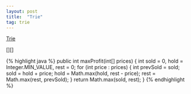 ```yaml
---
layout: post
title:  "Trie"
tag: trie
---
```

[Trie](https://en.wikipedia.org/wiki/Trie)

[][]

{% highlight java %}
public int maxProfit(int[] prices) {
    int sold = 0, hold = Integer.MIN_VALUE, rest = 0;
    for (int price : prices) {
        int prevSold = sold;
        sold = hold + price;
        hold = Math.max(hold, rest - price);
        rest = Math.max(rest, prevSold);
    }
    return Math.max(sold, rest);
}
{% endhighlight %}

[best-time-to-buy-and-sell-stock-with-cooldown]: https://leetcode.com/problems/best-time-to-buy-and-sell-stock-with-cooldown/
